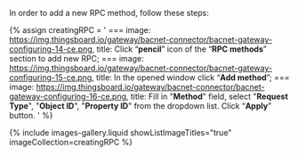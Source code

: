 In order to add a new RPC method, follow these steps:

{% assign creatingRPC = '
    ===
        image: https://img.thingsboard.io/gateway/bacnet-connector/bacnet-gateway-configuring-14-ce.png,
        title: Click “**pencil**” icon of the “**RPC methods**” section to add new RPC;
    ===
        image: https://img.thingsboard.io/gateway/bacnet-connector/bacnet-gateway-configuring-15-ce.png,
        title: In the opened window click “**Add method**”;
    ===
        image: https://img.thingsboard.io/gateway/bacnet-connector/bacnet-gateway-configuring-16-ce.png,
        title: Fill in "**Method**" field, select "**Request Type**", "**Object ID**", "**Property ID**" from the dropdown list. Click “**Apply**” button.
    '
%}

{% include images-gallery.liquid showListImageTitles="true" imageCollection=creatingRPC %}
